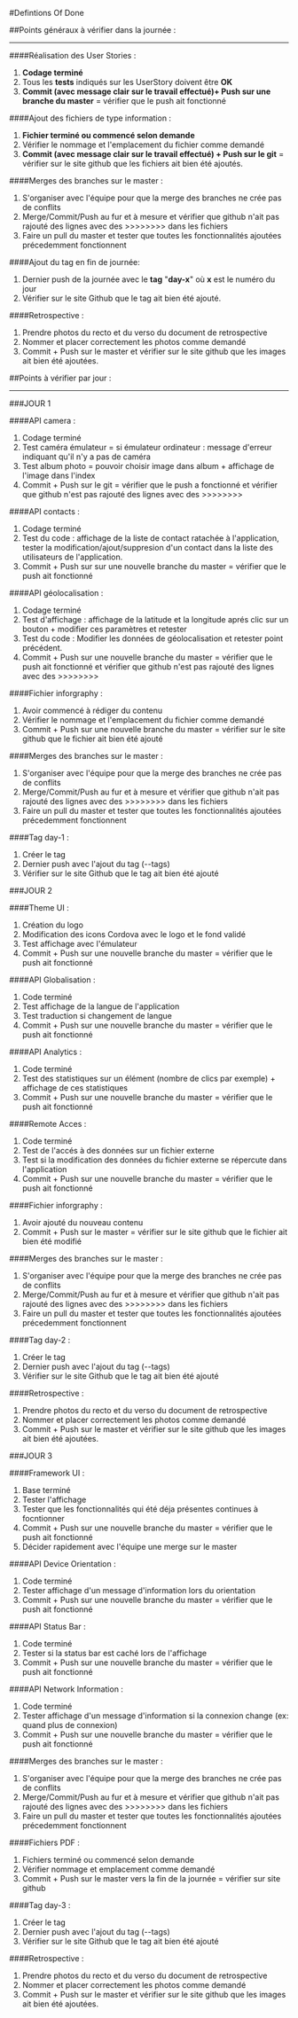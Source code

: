 #Defintions Of Done

##Points généraux à vérifier dans la journée :

----------------

####Réalisation des User Stories :
1. **Codage terminé**
2. Tous les **tests** indiqués sur les UserStory doivent être **OK**
4. **Commit (avec message clair sur le travail effectué)+ Push sur une branche du master** = vérifier que le push ait fonctionné 

####Ajout des fichiers de type information :
1. **Fichier terminé ou commencé selon demande**
2. Vérifier le nommage et l'emplacement du fichier comme demandé
4. **Commit (avec message clair sur le travail effectué) + Push sur le git** = vérifier sur le site github que les fichiers ait bien été ajoutés.
 
####Merges des branches sur le master :
1. S'organiser avec l'équipe pour que la merge des branches ne crée pas de conflits 
2. Merge/Commit/Push au fur et à mesure et vérifier que github n'ait pas rajouté des lignes avec des >>>>>>>> dans les fichiers
2. Faire un pull du master et tester que toutes les fonctionnalités ajoutées précedemment fonctionnent

####Ajout du tag en fin de journée:
1. Dernier push de la journée avec le **tag** "**day-x**" où **x** est le numéro du jour
2. Vérifier sur le site Github que le tag ait bien été ajouté.

####Retrospective :
1. Prendre photos du recto et du verso du document de retrospective
2. Nommer et placer correctement les photos comme demandé
3. Commit + Push sur le master et vérifier sur le site github que les images ait bien été ajoutées.

##Points à vérifier par jour :

----------------
###JOUR 1

####API camera :
1. Codage terminé
2. Test caméra émulateur = si émulateur ordinateur : message d'erreur indiquant qu'il n'y a pas de caméra
3. Test album photo = pouvoir choisir image dans album + affichage de l'image dans l'index
4. Commit + Push sur le git = vérifier que le push a fonctionné et vérifier que github n'est pas rajouté des lignes avec des >>>>>>>> 

####API contacts :
1. Codage terminé
2. Test du code : affichage de la liste de contact ratachée à l'application, tester la modification/ajout/suppresion d'un contact dans la liste des utilisateurs de l'application. 
4. Commit + Push sur sur une nouvelle branche du master = vérifier que le push ait fonctionné

####API géolocalisation :
1. Codage terminé
2. Test d'affichage : affichage de la latitude et la longitude aprés clic sur un bouton + modifier ces paramètres et retester
3. Test du code : Modifier les données de géolocalisation et retester point précédent.
4. Commit + Push sur une nouvelle branche du master = vérifier que le push ait fonctionné et vérifier que github n'est pas rajouté des lignes avec des >>>>>>>> 

####Fichier inforgraphy :
1. Avoir commencé à rédiger du contenu
2. Vérifier le nommage et l'emplacement du fichier comme demandé
3. Commit + Push sur une nouvelle branche du master = vérifier sur le site github que le fichier ait bien été ajouté

####Merges des branches sur le master :
1. S'organiser avec l'équipe pour que la merge des branches ne crée pas de conflits 
2. Merge/Commit/Push au fur et à mesure et vérifier que github n'ait pas rajouté des lignes avec des >>>>>>>> dans les fichiers
2. Faire un pull du master et tester que toutes les fonctionnalités ajoutées précedemment fonctionnent

####Tag day-1 :
1. Créer le tag
2. Dernier push avec l'ajout du tag (--tags)
3. Vérifier sur le site Github que le tag ait bien été ajouté

###JOUR 2

####Theme UI :
1. Création du logo
2. Modification des icons Cordova avec le logo et le fond validé
3. Test affichage avec l'émulateur
4. Commit + Push sur une nouvelle branche du master = vérifier que le push ait fonctionné

####API Globalisation :
1. Code terminé
2. Test affichage de la langue de l'application
3. Test traduction si changement de langue
4. Commit + Push sur une nouvelle branche du master = vérifier que le push ait fonctionné 

####API Analytics :
1. Code terminé
2. Test des statistiques sur un élément (nombre de clics par exemple) + affichage de ces statistiques
3. Commit + Push sur une nouvelle branche du master = vérifier que le push ait fonctionné

####Remote Acces :
1. Code terminé
2. Test de l'accés à des données sur un fichier externe
3. Test si la modification des données du fichier externe se répercute dans l'application
3. Commit + Push sur une nouvelle branche du master = vérifier que le push ait fonctionné

####Fichier inforgraphy :
1. Avoir ajouté du nouveau contenu
3. Commit + Push sur le master = vérifier sur le site github que le fichier ait bien été modifié

####Merges des branches sur le master :
1. S'organiser avec l'équipe pour que la merge des branches ne crée pas de conflits 
2. Merge/Commit/Push au fur et à mesure et vérifier que github n'ait pas rajouté des lignes avec des >>>>>>>> dans les fichiers
3. Faire un pull du master et tester que toutes les fonctionnalités ajoutées précedemment fonctionnent

####Tag day-2 :
1. Créer le tag
2. Dernier push avec l'ajout du tag (--tags)
3. Vérifier sur le site Github que le tag ait bien été ajouté

####Retrospective :
1. Prendre photos du recto et du verso du document de retrospective
2. Nommer et placer correctement les photos comme demandé
3. Commit + Push sur le master et vérifier sur le site github que les images ait bien été ajoutées.

###JOUR 3

####Framework UI :
1. Base terminé
2. Tester l'affichage 
3. Tester que les fonctionnalités qui été déja présentes continues à focntionner
4. Commit + Push sur une nouvelle branche du master = vérifier que le push ait fonctionné
5. Décider rapidement avec l'équipe une merge sur le master

####API Device Orientation :
1. Code terminé
2. Tester affichage d'un message d'information lors du orientation
4. Commit + Push sur une nouvelle branche du master = vérifier que le push ait fonctionné

####API Status Bar :
1. Code terminé
2. Tester si la status bar est caché lors de l'affichage
4. Commit + Push sur une nouvelle branche du master = vérifier que le push ait fonctionné

####API Network Information :
1. Code terminé
2. Tester affichage d'un message d'information si la connexion change (ex: quand plus de connexion)
3. Commit + Push sur une nouvelle branche du master = vérifier que le push ait fonctionné

####Merges des branches sur le master :
1. S'organiser avec l'équipe pour que la merge des branches ne crée pas de conflits 
2. Merge/Commit/Push au fur et à mesure et vérifier que github n'ait pas rajouté des lignes avec des >>>>>>>> dans les fichiers
3. Faire un pull du master et tester que toutes les fonctionnalités ajoutées précedemment fonctionnent

####Fichiers PDF :
1. Fichiers terminé ou commencé selon demande
2. Vérifier nommage et emplacement comme demandé
3. Commit + Push sur le master vers la fin de la journée = vérifier sur site github

####Tag day-3 :
1. Créer le tag
2. Dernier push avec l'ajout du tag (--tags)
3. Vérifier sur le site Github que le tag ait bien été ajouté

####Retrospective :
1. Prendre photos du recto et du verso du document de retrospective
2. Nommer et placer correctement les photos comme demandé
3. Commit + Push sur le master et vérifier sur le site github que les images ait bien été ajoutées.